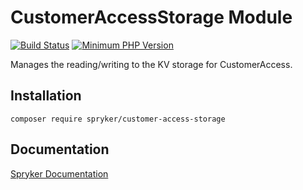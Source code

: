 # CustomerAccessStorage Module
[![Build Status](https://travis-ci.org/spryker/customer-access-storage.svg)](https://travis-ci.org/spryker/customer-access-storage)
[![Minimum PHP Version](https://img.shields.io/badge/php-%3E%3D%207.3-8892BF.svg)](https://php.net/)

Manages the reading/writing to the KV storage for CustomerAccess.

## Installation

```
composer require spryker/customer-access-storage
```

## Documentation

[Spryker Documentation](https://academy.spryker.com/developing_with_spryker/module_guide/modules.html)
